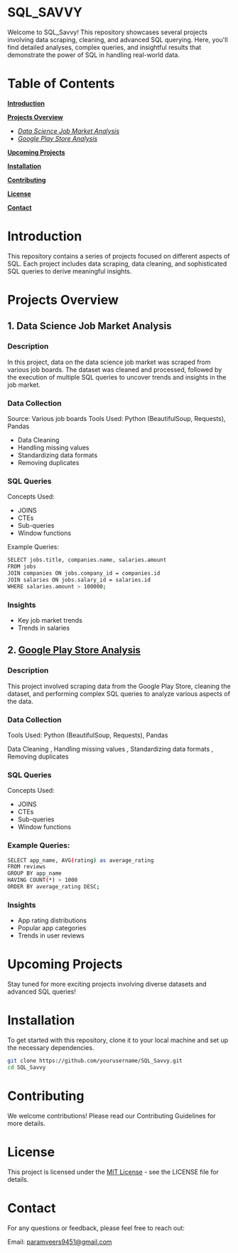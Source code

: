 # SQL_SAVVY

Welcome to SQL_Savvy! This repository showcases several projects involving data scraping, cleaning, and advanced SQL querying. Here, you'll find detailed analyses, complex queries, and insightful results that demonstrate the power of SQL in handling real-world data.

# Table of Contents

**[Introduction](#Introduction)**

**[Projects Overview](#ProjectOverview)**
  - *[Data Science Job Market Analysis](#Google_Play)*
  - *[Google Play Store Analysis](#Data_Science)*

**[Upcoming Projects](#upcoming)**

**[Installation](#upcoming)**


**[Contributing](#contribution)**

**[License](#license)**

**[Contact](#)**



# Introduction


This repository contains a series of projects focused on different aspects of SQL. Each project includes data scraping, data cleaning, and sophisticated SQL queries to derive meaningful insights.


# Projects Overview

## 1. Data Science Job Market Analysis

### Description

In this project, data on the data science job market was scraped from various job boards. The dataset was cleaned and processed, followed by the execution of multiple SQL queries to uncover trends and insights in the job market.

### Data Collection

Source: Various job boards
Tools Used: Python (BeautifulSoup, Requests), Pandas

- Data Cleaning
- Handling missing values
- Standardizing data formats
- Removing duplicates

### SQL Queries
Concepts Used: 
- JOINS
- CTEs
- Sub-queries
- Window functions

Example Queries:
```bash
SELECT jobs.title, companies.name, salaries.amount
FROM jobs
JOIN companies ON jobs.company_id = companies.id
JOIN salaries ON jobs.salary_id = salaries.id
WHERE salaries.amount > 100000;
```
### Insights
- Key job market trends
- Trends in salaries

  

## 2. [Google Play Store Analysis](#Google_Play)

### Description
This project involved scraping data from the Google Play Store, cleaning the dataset, and performing complex SQL queries to analyze various aspects of the data.

### Data Collection


Tools Used: Python (BeautifulSoup, Requests), Pandas

Data Cleaning , Handling missing values , Standardizing data formats , Removing duplicates


### SQL Queries
Concepts Used: 
- JOINS
- CTEs
- Sub-queries
- Window functions

### Example Queries:

```bash
SELECT app_name, AVG(rating) as average_rating
FROM reviews
GROUP BY app_name
HAVING COUNT(*) > 1000
ORDER BY average_rating DESC;
```

### Insights
- App rating distributions
- Popular app categories
- Trends in user reviews


# Upcoming Projects

Stay tuned for more exciting projects involving diverse datasets and advanced SQL queries!



# Installation

To get started with this repository, clone it to your local machine and set up the necessary dependencies.


```bash
git clone https://github.com/yourusername/SQL_Savvy.git
cd SQL_Savvy
```



# Contributing

We welcome contributions! Please read our Contributing Guidelines for more details.



# License
This project is licensed under the [MIT License](LICENSE) - see the LICENSE file for details.



# Contact
For any questions or feedback, please feel free to reach out:

Email: paramveers9451@gmail.com

